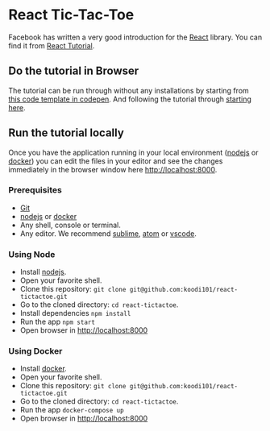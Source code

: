 # React Tic-Tac-Toe

Facebook has written a very good introduction for the [React](https://reactjs.org/) library. You can find it from [React Tutorial](https://reactjs.org/tutorial/tutorial.html).

## Do the tutorial in Browser

The tutorial can be run through without any installations by starting from [this code template in codepen](https://codepen.io/gaearon/pen/oWWQNa?editors=0010). And following the tutorial through [starting here](https://reactjs.org/tutorial/tutorial.html#overview).

## Run the tutorial locally

Once you have the application running in your local environment ([nodejs](https://nodejs.org/en/download/package-manager/) or [docker](https://docs.docker.com/install/)) you can edit the files in your editor and see the changes immediately in the browser window here [http://localhost:8000](http://localhost:8000).

### Prerequisites

* [Git](https://www.atlassian.com/git/tutorials/install-git)
* [nodejs](https://nodejs.org/en/download/package-manager/) or [docker](https://docs.docker.com/install/)
* Any shell, console or terminal.
* Any editor. We recommend [sublime](https://www.sublimetext.com/), [atom](https://atom.io/) or [vscode](https://code.visualstudio.com/).

### Using Node

* Install [nodejs](https://nodejs.org/en/download/package-manager/).
* Open your favorite shell.
* Clone this repository: `git clone git@github.com:koodi101/react-tictactoe.git`
* Go to the cloned directory: `cd react-tictactoe`.
* Install dependencies `npm install`
* Run the app `npm start`
* Open browser in [http://localhost:8000](http://localhost:8000)


### Using Docker

* Install [docker](https://docs.docker.com/install/).
* Open your favorite shell.
* Clone this repository: `git clone git@github.com:koodi101/react-tictactoe.git`
* Go to the cloned directory: `cd react-tictactoe`.
* Run the app `docker-compose up`
* Open browser in [http://localhost:8000](http://localhost:8000)
